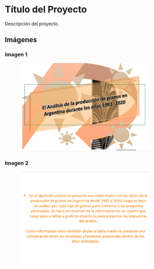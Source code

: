 # Título del Proyecto

Descripción del proyecto.

## Imágenes

### Imagen 1
<div align="center">
    <img src="./Imagenes/Captura de pantalla 2024-11-01 204255.png" alt="Descripción de la Imagen 1" width="400"/>
</div>

### Imagen 2
<div align="center">
    <img src="./Imagenes/Captura de pantalla 2024-11-01 204353.png" alt="Descripción de la Imagen 2" width="400"/>
</div>


